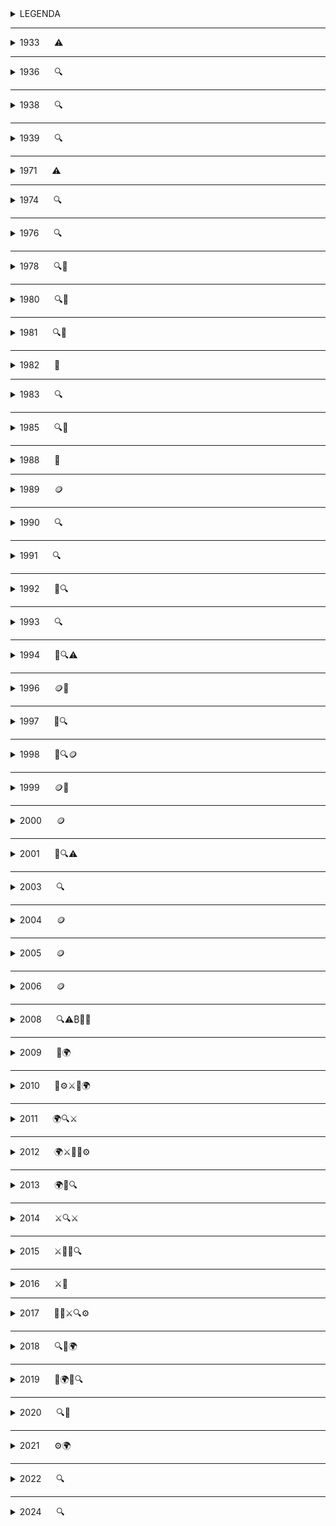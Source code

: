 
<details>
<summary>LEGENDA</summary>

- ⚠️ Problema del monopolio monetario  
- 🔍 Evoluzione tecnologica che ha portato a Bitcoin e alle sue tecnologie correlate  
- 🌱 Ideologia fondante di Bitcoin  
- 🪙 Tentativo di creare moneta prima di Bitcoin  
- 🎊 Evento che ha dato origine a festività bitcoiner  
- 🌍 Momento significativo per l'adozione di Bitcoin  
- 🚧 Bug/problemi sul protocollo  
- ⚙️ Aggiornamento al protocollo  
- ⚔️ Evento rilevante nella "guerra dei blocchi"  
- 🟢 Big Blocker  
- 🟠 Small Blocker  
- 🚨 Tentativi di centralizzare/governare nuovamente la moneta  


</details>

---

<details>
<summary>1933&nbsp;&nbsp;&nbsp;&nbsp;&nbsp;&nbsp;⚠️</summary>
  


<details>
<summary>Ordine esecutivo 6102 ⚠️</summary>

Il 5 aprile 1933, il presidente Franklin D. Roosevelt firma l'ordine esecutivo 6102 che proibisce il possesso di oro in tutte le 
sue forme, comprese monete, lingotti e certificati aurei, da parte di individui, associazioni o società residenti negli Stati
Uniti d'America. Tutti i cittadini statuinitensi sono costretti a consegnare l'oro in cambio di $ 20.67 per oncia (28,35 grammi 
circa). La maggior parte dell'oro dei cittadini era al "sicuro" nelle banche. Quest'ultime consegnarono immediatamente l'oro dei 
cittadini al governo.

⚠️ Questa data è significativa perché sottolinea l'importanza di avere  denaro non confiscabile. Essa rappresenta la necessità di
possedere denaro senza dover riporre fiducia su terze parti per la sua custodia. Satoshi Nakamoto con Bitcoin rimuove totalmente
il concetto di fiducia dalla moneta.

In questo contesto, sembra che Satoshi Nakamoto possa aver scelto il 5 aprile come data di nascita fittizia ispirandosi a tale 
evento. Inoltre, è probabile che abbia preso in considerazione il numero esecutivo 6102, invertendo i numeri per arrivare a 2016,
che rappresenta il numero di blocchi dopo il quale si verifica l'aggiustamento della difficoltà.

**ENG** - [Wikipedia](https://en.wikipedia.org/wiki/Executive_Order_6102)  
**ITA** - [Wikipedia](https://it.wikipedia.org/wiki/Ordine_esecutivo_6102)

</details>

</details>

---

<details>
<summary>1936&nbsp;&nbsp;&nbsp;&nbsp;&nbsp;&nbsp;🔍</summary>


<details>
<summary>Alan Mathison Turing - "ON COMPUTABLE NUMBERS, WITH AN APPLICATION TO THE ENTSCHEIDUNGSPROBLEM" 🔍</summary>

Getta le basi per l'informatica moderna. Le sue intuizioni sulla natura della computazione continuano a risuonare nella teoria dell'informatica oggi.  
**ENG** - [Turing Paper](https://www.cs.virginia.edu/~robins/Turing_Paper_1936.pdf)
</details>

</details>

---

<details>
<summary>1938&nbsp;&nbsp;&nbsp;&nbsp;&nbsp;&nbsp;🔍</summary>

<details>
<summary>Torpedo Data Computer (TDC) 🔍</summary>

Dentro un sottomarino americano venne costruito il Torpedo Data Computer (TDC), il primo computer a funzionare con impulsi elettromagnetici anziché in
modo meccanico. Il Torpedo Data Computer era un computer analogico elettromeccanico utilizzato per il controllo di tiro dei siluri sui sottomarini 
americani durante la Seconda Guerra Mondiale.

**ENG** - [wikipedia](https://en.wikipedia.org/wiki/Torpedo_Data_Computer)
</details>

</details>

---

<details>
<summary>1939&nbsp;&nbsp;&nbsp;&nbsp;&nbsp;&nbsp;🔍</summary>

<details>
<summary>Computer Z2 Digital 🔍</summary>

Il Computer Z2, sviluppato dall'ingegnere tedesco Konrad Zuse, è considerato il primo computer digitale.

**ENG** - [wikipedia](https://en.wikipedia.org/wiki/Z2_(computer))
</details>

</details>

---

<details>
<summary>1971&nbsp;&nbsp;&nbsp;&nbsp;&nbsp;&nbsp;⚠️</summary>

<details>
<summary>Nixon Shock -e l'inizio della moneta FIAT⚠️</summary>

Il Nixon Shock, avvenuto il 15 agosto 1971, è stato un insieme di decisioni economiche del presidente Richard Nixon, tra cui la sospensione della 
convertibilità del dollaro in oro. Questo ha segnato la fine agli accordi di Bretton Woods e l'inizio di un sistema monetario basato su valute FIAT.

⚠️ Questa data rappresenta un punto di partenza per la ricerca di alternative al sistema monetario tradizionale.

**ITA** - [InsideOver](https://it.insideover.com/storia/il-15-agosto-1971-un-discorso-di-nixon-cambio-leconomia-mondiale.html)  
**ENG** - [Wikipedia](https://en.wikipedia.org/wiki/Nixon_shock)

| Caratteristica                | Stato  |
|-------------------------------|--------|
| Privacy                       |   ❌   |
| Decentralizzazione            |   ❌   |
| Incensurabilità               |   ❌   |
| Problema della doppia spesa   |   🟡   |
| Scarsità                      |   ❌   |

</details>

</details>

---

<details>
<summary>1974&nbsp;&nbsp;&nbsp;&nbsp;&nbsp;&nbsp;🔍</summary>

<details>
<summary>TCP Protocol "A Protocol for Packet Network Intercommunication" 🔍</summary>

Questo studio segna la nascita di Internet e getta le basi per il protocollo che regola la comunicazione tra reti di pacchetti. Gli autori di questo 
protocollo sono considerati pionieri di Internet, un'infrastruttura fondamentale su cui si basa anche il protocollo Bitcoin.


**ITA**  https://it.wikipedia.org/wiki/Transmission_Control_Protocol
**ENG**  https://bitcoinstan.io/prehistory/doc/1974.pdf

</details>

</details>


---

<details>
<summary>1976&nbsp;&nbsp;&nbsp;&nbsp;&nbsp;&nbsp;🔍</summary>

<details>
<summary>Viene pubblicato il paper "New Directions in Cryptography" 🔍</summary>

Viene introdotta la crittografia Diffie-Hellman. Fino a quel momento, la crittografia si basava esclusivamente su sistemi simmetrici che non garantivano la sicurezza nelle reti di comunicazione, poiché la chiave crittografica non poteva essere condivisa in spazi non sicuri.

Whitfield Diffie e Martin E. Hellman scoprono un nuovo metodo per crittografare i messaggi basato sull'uso di chiavi pubbliche e private. Questa innovazione rappresenta una svolta fondamentale nella crittografia. 

**ENG** - [Paper](https://www.cs.jhu.edu/~rubin/courses/sp03/papers/diffie.hellman.pdf)
</details>

</details>

---
<details>
  
<summary>1978&nbsp;&nbsp;&nbsp;&nbsp;&nbsp;&nbsp;🔍🌱</summary>

<details>
<summary>R. Rivest, A. Shamir and L. Adleman RSA Public-key Cryptosystems 🔍</summary>
  
Il documento RSA Public-key Cryptosystems introduce il sistema di crittografia RSA  che utilizza la fattorizzazione di numeri 
interi grandi come base per la sicurezza.

[Paper](https://bitcoinstan.io/prehistory/doc/1978.pdf)
</details>

<details>
<summary>"The Denationalization of Money" di Friedrich August von Hayek 🌱</summary>

Libro molto influente scritto da Friedrich August von Hayek intitolato "The Denationalization of Money". L'autore, Friedrich 
Hayek, è premio nobel ed esponente della scuola austriaca di economia. In questo libro Hayek discute vari aspetti dell'economia,
ma uno dei temi principali è la critica al monopolio statale sul denaro. Egli sostiene che questo monopolio è una pratica recente 
e disfunzionale, mai vista nella storia in forma totale. Sebbene ci siano stati casi di monopolio limitato, come quello sul 
conio, il monopolio attuale è senza precedenti ed ha avuto effetti distruttivi. Hayek argomenta che il denaro dovrebbe essere 
emesso e scelto liberamente dagli attori del mercato, senza alcun monopolio coercitivo o centralizzazione che porta a corruzione 
e crisi.

In un'intervista, Hayek ribadisce che il controllo statale sul denaro ha sempre avuto conseguenze negative. Sostiene che l'unico 
modo per tornare a un sistema monetario sano sarà creare qualcosa che lo Stato non possa fermare.

[Video](https://www.youtube.com/watch?v=BZ3JWGibgtw)
</details>

</details>

---

<details>
<summary>1980&nbsp;&nbsp;&nbsp;&nbsp;&nbsp;&nbsp;🔍🌱</summary>

<details>
<summary>Ralph Merkle "Protocols for public key cryptosystems" 🔍</summary>

Ralph Merkle è un noto scienziato informatico e pioniere nel campo della crittografia. Nel 1980, Merkle pubblicò un paper 
intitolato "Protocols for public key cryptosystems", in cui introdusse il concetto di Merkle Tree. I Merkle Tree garantiscono che 
anche una piccola modifica ai dati originali comporti un cambiamento significativo nell'hash, rendendo semplice rilevare 
eventuali alterazioni. Questo schema crittografico è utilizzato ampiamente nelle reti p2p e su Bitcoin.

**ITA** - [Wikipedia](https://it.wikipedia.org/wiki/Albero_di_Merkle)  
**ENG** - [Paper](https://www.ralphmerkle.com/papers/Protocols.pdf)
</details>

<details>
<summary>New Libertarian Manifesto - Samuel Edward Konkin III 🌱</summary>

Konkin ha introdotto l'agorismo come una forma di anarchismo che enfatizza l'importanza del mercato libero e delle interazioni 
volontarie tra individui. L'agorismo si distingue per la sua critica all'interventismo statale e promuove l'idea di creare una 
Società libertaria attraverso l'azione diretta e l'uso di mercati neri e alternativi. L'agorismo rappresenta una base 
fondamentale per ciò che si svilupperà in seguito, in particolare nel contesto del pensiero cypherpunk.

**ENG** - [Manifesto](https://praxeology.net/NewLibertarianManifesto.pdf)
</details>

</details>

---

<details>
<summary>1981&nbsp;&nbsp;&nbsp;&nbsp;&nbsp;&nbsp;🔍🌱</summary>

<details>
<summary>IPv4 (Internet Protocol versione 4)🔍🌱</summary>

Nel 1981 viene rilasciata la versione 4 del protocollo IP. Tutt'oggi, nella maggior parte dei casi, quando accediamo ad internet, 
utilizziamo questa versione del protocollo che non viene aggiornata dal 1981. Si pensa che un giorno possa accadere lo stesso per 
il protocollo Bitcoin e che non ci sia la necessità di doverlo aggiornare continuamente.

**ITA** - [Wikipedia](https://it.wikipedia.org/wiki/IPv4)  
**ENG** - [Wikipedia](https://en.wikipedia.org/wiki/IPv4)
</details>



<details>
<summary>David Chaum Untraceable Electronic Mail, Return Address and Digital Pseudonyms🔍🌱</summary>

David Chaum introduce una tecnica innovativa basata sulla crittografia a chiave pubblica che permette a un sistema di posta 
elettronica di nascondere sia l'identità dei partecipanti alla comunicazione sia il contenuto dei messaggi, anche in presenza di
un sistema di telecomunicazione non sicuro. 
Questa è la prima volta che la crittografia a chiave pubblica viene impiegata per generare firme digitali, utilizzando la 
crittografia per certificare le informazioni.

**ENG** - [Paper](https://chaum.com/wp-content/uploads/2022/09/UNTRACEABLE-ELECTRONIC-MAIL-RETURN-ADDRESSES-AND-DIGITAL-
PSEUDONYMS-tech-report.pdf)
</details>

</details>

---

<details>
<summary>1982&nbsp;&nbsp;&nbsp;&nbsp;&nbsp;&nbsp;🌱</summary>

<details>
<summary>Murray Rothbard - The Ethics of Liberty🌱</summary>

L'etica della libertà" di Murray Rothbard, pubblicato nel 1982, è un libro importante che critica l'interferenza dello stato 
nella proprietà privata. Rothbard sostiene che ogni volta che lo stato interviene, viola la libertà delle persone e che una 
società senza stato è non solo possibile, ma è anche l'unica che rispetta i diritti naturali.
</details>

</details>

---

<details>
<summary>1983&nbsp;&nbsp;&nbsp;&nbsp;&nbsp;&nbsp;🔍</summary>

<details>
<summary>David Chaum - Blind Signatures for Untraceable Payments🔍</summary>

David Chaum introduce un sistema di firme cieche che permettono di oscurare un messaggio prima di esser firmato. Questo sistema
crittografico trova applicazione applicazione su vari strumenti di Bitcoin come Whirlpool.

**ENG** - [Paper](https://github.com/pburkart/Blind-Signatures-for-Untraceable-Payments/blob/main/Paper.md)
</details>


<details>
<summary>Richard Stallman - GNU</summary>

GNU è l'acronimo di "GNU's Not Unix". È un progetto avviato da Richard Stallman nel 1983 con l'obiettivo di sviluppare un sistema 
operativo completamente libero. Il progetto GNU è stato fondamentale per la diffusione del concetto di software libero.

**ITA** - [Youtube](https://www.youtube.com/watch?v=y4ko7LnLs4c)
**ENG** - [GNU Manifesto](https://www.gnu.org/gnu/manifesto.en.html)
</details>

</details>

---

<details>
<summary>1985&nbsp;&nbsp;&nbsp;&nbsp;&nbsp;&nbsp;🔍🌱</summary>

<details>
<summary>Elliptic Curve Cryptography - Neal Koblitz 🔍</summary>

Il testo "Elliptic Curve Cryptography" tratta della crittografia a chiave pubblica basata sulle curve ellittiche su campi finiti, 
una forma avanzata e più efficiente di crittografia a chiave pubblica. La crittografia a curve ellittiche oggi è uno standard 
utilizzato per garantire la sicurezza delle 
chiavi private.

**ENG** - [Paper](https://web.archive.org/web/20180726024835/https://www.ams.org/journals/mcom/1987-48-177/S0025-5718-1987-0866109-5/S0025-5718-1987-0866109-5.pdf)
</details>

<details>
<summary>Transaction system to make big brother obsolete - David Chaum 🌱</summary>

Il testo di David Chaum affronta temi come la moneta digitale, l'anonimato e lo pseudoanonimato. Ha ispirato l'uso della 
crittografia per proteggere la privacy degli individui nei confronti dei governi, introducendo concetti fondamentali che hanno 
influenzato il movimento Cypherpunk emerso pochi anni dopo.

**ENG** - [Paper](https://chaum.com/security-without-identification/)
</details>

</details>

---

<details>
<summary>1988&nbsp;&nbsp;&nbsp;&nbsp;&nbsp;&nbsp;🌱</summary>

<details>
<summary>Timothy C. May The Crypto-Anarchist's Manifesto 🌱</summary>

Timothy C. May nel 1988 scrive che ci sarà larga diffusione dell'uso della crittografia per difendere la privacy delle 
comunicazioni e delle interazioni su internet tra le persone. Nel testo è scritto che la diffusione dell'utilizzo della 
crittografia sarà contrastata da parte di governi ma che non potrà essere impedita.

**ITA** - [Biblioteca Bitcoin](https://bibliotecabitcoin.org/cypherpunk/timothy-may/the-crypto-anarchist-manifesto/)  
**ENG** - [Nakamoto Institute](https://nakamotoinstitute.org/library/crypto-anarchist-manifesto/)
</details>

</details>

---

<details>
<summary>1989&nbsp;&nbsp;&nbsp;&nbsp;&nbsp;&nbsp;🪙</summary>

<details>
<summary>David Chaum founded Digicash 🪙</summary>

David Chaum crea una società che si chiama Digicash. Digicash propone un servizio di pagamento di nome ecash che dà la 
possibilità di prelevare dollari dal conto in banca e detenerli sotto forma di token digitale sul proprio dispositivo elettronico
in locale. La sua particolarità è nell'utilizzo di crittografia a chiave pubblica e crittografia cieca (blind signatures) per 
garantire privacy nei pagamenti. Digicash per registrare e coordinare le transazioni utilizza un server centrale, similmente a 
come fa una banca.

| Caratteristica                | Stato  |
|-------------------------------|--------|
| Privacy                       |   ✅   |
| Decentralizzazione            |   ❌   |
| Incensurabilità               |   ❌   |
| Problema della doppia spesa   |   🟡   |
| Scarsità                      |   ❌   |

**ITA** [Digicash](https://it.wikipedia.org/wiki/DigiCash)

**ENG** - [Digicash](https://web.archive.org/web/19970610020649/http://www.digicash.com/ecash/about.html)
</details>

<details>
<summary>Tim Berners-Lee inventore del World Wide Web🔍</summary>

Tim Berners è un informatico britannico che nel 1989 presentò una proposta al CERN per un sistema che divenne poi il World Wide 
Web, implementando un browser e un server HTTP. Nel 1993, il CERN rese disponibile il protocollo e il codice del Web senza 
diritti d'autore, consentendone un uso diffuso.

**ITA** - [World Wide Web](https://it.wikipedia.org/wiki/World_Wide_Web)  
**ENG** - [World Wide Web](https://en.wikipedia.org/wiki/World_Wide_Web)
</details>

</details>

---

<details>
<summary>1990&nbsp;&nbsp;&nbsp;&nbsp;&nbsp;&nbsp;🔍</summary>

<details>
<summary>Claus Peter Schnorr brevetta la firma di Schnorr🔍</summary>

Il matematico Peter Schnorr fa un brevetto su una firma digitale che utilizza la crittografia a curva ellittica. Il brevetto di 
questa firma scade nel 2008 ma la firma schnorr sarà implementata solo nel 2021 con l'aggiornamento taproot.

**ITA** - [Schnorr](https://it.wikipedia.org/wiki/Firma_di_Schnorr)  
**ENG** - [Schnorr](https://www.geeksforgeeks.org/computer-networks/schnorr-digital-signature/)
</details>

</details>

---

<details>
<summary>1991&nbsp;&nbsp;&nbsp;&nbsp;&nbsp;&nbsp;🔍</summary>

<details>
<summary>Philip Zimmermann Pretty Good Privacy - PGP 🔍</summary>

Un sistema che utilizza crittografia forte per scambiare messaggi con massimo livello di privacy.

**ITA** - [Wikipedia](https://it.wikipedia.org/wiki/Pretty_Good_Privacy)  
**ENG** - [OpenPGP](https://www.openpgp.org/about/)
</details>

<details>
<summary>S. Haber and W.S. Stornetta How to time-stamp a digital document 🔍</summary>

Stuart Haber e Scott Stornetta sono due studiosi che nel 1991 pubblicano il documento 'How to time-stamp a digital
document'. Questo documento verrà citato nel famoso whitepaper di Satoshi Nakamoto nel 2008. I due studiosi elaborano un sistema
per certificare l'esistenza di un documento in un certo tempo.

**ENG** - [Springer](https://link.springer.com/article/10.1007/BF00196791)
</details>

</details>

---

<details>
<summary>1992&nbsp;&nbsp;&nbsp;&nbsp;&nbsp;&nbsp;🌱🔍</summary>

<details>
<summary>Eric Hughes, Timothy C. May e John Gilmore fondano il collettivo Cypherpunks 🌱</summary>

Nel 1992 nasce ufficialmente il movimento cypherpunk.

Il nome "Cypherpunk", coniato da Jude Milhon, trae ispirazione dal genere narrativo Cyberpunk e deriva dalla fusione di cypher 
(codice) e di punk (ribellione). Il movimento Cypherpunk è l'antagonista del mondo distopico descritto dalla letteratura
cyberpunk.

È il movimento che porterà alla creazione di Bitcoin.

Tra le persone più note presenti nella mailing list ci sono:

- Adam Back: Creatore di hashcash, un sistema "proof of work" per limitare lo spam nelle mail.
- Jacob Appelbaum: Ha contribuito attivamente allo sviluppo di Tor project.
- Julian Assange: Giornalista, attivista e fonda Wikileaks.
- Bram Cohen: Ha creato BitTorrent.
- Philip Zimmerman: Ha creato PGP.
- Hal Finney: È l'inventore di "reusable proofs of work", un prototipo di cash digitale.
- Nick Szabo: Ha creato Bit Gold.
- Satoshi Nakamoto: Crea/creano di Bitcoin.

La lista: [Mailing List Archive](https://mailing-list-archive.cryptoanarchy.wiki/authors/by-posts/)
</details>

<details>
<summary>"Pricing via Processing or Combatting Junk Mail" di Cynthia Dwork e Moni Naor 🌱🔍</summary>

Con questo documento nasce l'idea di proof of work per evitare lo spam nelle mail. Adam Back prenderà ispirazione da questo 
documento per l'implementazione di Hashcash.

**ENG** - [PDF](https://web.cs.dal.ca/~abrodsky/7301/readings/DwNa93.pdf)
</details>

</details>

---

<details>
<summary>1993&nbsp;&nbsp;&nbsp;&nbsp;&nbsp;&nbsp;🔍</summary>

<details>
<summary>Eric Hughes, A Cypherpunk's Manifesto 🔍</summary>

In questo manifesto viene chiarito benissimo il concetto di privacy ed il ruolo che deve avere la crittografia per garantirla in 
una società aperta e digitale.

**ITA** - [Biblioteca Bitcoin](https://bibliotecabitcoin.org/cypherpunk/eric-hughes/a-cypherpunks-manifesto/)  
**ENG** - [Activism.net](https://www.activism.net/cypherpunk/manifesto.html)
</details>

</details>

---

<details>
<summary>1994&nbsp;&nbsp;&nbsp;&nbsp;&nbsp;&nbsp;🌱🔍⚠️</summary>

<details>
<summary>Timothy C. May The Cyphernomicon 🌱</summary>

FAQ del Movimento Cypherpunk di Timothy C. May.

**ENG** - [Cyphernomicon]
(https://web.archive.org/web/20111115030917if_/http://www.cypherpunks.to/faq/cyphernomicron/cyphernomicon.txt)
</details>

<details>
<summary>Cypher wars⚠️</summary>

Diversi Cypherpunk partecipano alla lotta contro il governo degli Stati Uniti che voleva mettere restrizioni sull'uso della 
crittografia.

Documentario con sottotitoli in inglese: [YouTube](https://www.youtube.com/watch?v=EcC0RNsallc)
</details>

<details>
<summary>Daniel C. Lynch CyberCash 🔍</summary>

Daniel C. implementa Cybercash, uno strumento per pagamenti digitali basato sul dollaro. In questo strumento di pagamenti 
digitali c'era un sistema di test con un numero finito di monete. Le monete di test, essendo scarse, avevano acquisito più valore 
del dollaro.

**ENG** - [Wikipedia](https://en.wikipedia.org/wiki/CyberCash)
</details>

</details>

---

<details>
<summary>1996&nbsp;&nbsp;&nbsp;&nbsp;&nbsp;&nbsp;🪙🌱</summary>

<details>
<summary>Nasce E-gold fondato da Douglas Jackson e Barry K. Downey 🪙</summary>

Douglas Jackson e Barry K. Downey fondano E-gold per permettere alle persone di comprare oro con valuta Fiat e ricevere token 
rappresentativi della quantità d'oro acquistata. Il token permetteva di essere scambiato online in modo istantaneo. I due 
fondatori di E-gold furono chiamati a processo e 
subirono conseguenze legali.

| Caratteristica                | Stato  |
|-------------------------------|--------|
| Privacy                       |   ❌   |
| Decentralizzazione            |   ❌   |
| Incensurabilità               |   ❌   |
| Problema della doppia spesa   |   🟡   |
| Scarsità                      |   ✅   |

**ITA** - [Atlas21](https://atlas21.com/it/e-gold-la-storia-della-prima-moneta-digitale-ancorata-alloro/)  
**ENG** - [Wikipedia](https://en.wikipedia.org/wiki/E-gold)
</details>

<details>
<summary>NSA How To Make A Mint di Laurie Law, Susan Sabett e Jerry Solinas 🌱</summary>

In questo documento di Laurie Law, Susan Sabett e Jerry Solinas viene discussa l'importanza crescente delle comunicazioni in rete
nell'era dell'informazione, con particolare attenzione al commercio elettronico e alla necessità di sistemi di pagamento 
elettronico sicuri ed efficienti.


**ENG** - [MIT](https://groups.csail.mit.edu/mac/classes/6.805/articles/money/nsamint/nsamint.htm)
</details>

</details>

---

<details>
<summary>1997&nbsp;&nbsp;&nbsp;&nbsp;&nbsp;&nbsp;🌱🔍</summary>

<details>
<summary>Adam Back HashCash, DOS counter-measure w/ proof-of-work 🌱🔍</summary>
Nel maggio 1997 Hashcash è stato originariamente proposto come meccanismo per limitare l'abuso sistematico delle risorse internet
senza costo ed illimitate, come l'email e i remailer anonimi. Il documento di hashcash sarà citato nel whitepaper di Satoshi 
Nakamoto. 

**ENG** - https://bitcoinstan.io/prehistory/doc/1997_1.pdf
</details>

<details>
<summary>Nick Szabo Formalizing and Securing Relationships on Public Networks - Smart contracts, Third part vulnerabilities 🌱🔍
</summary>
Nick Szabo, nel suo paper "Formalizing and Securing Relationships on Public Networks", propone di ampliare il concetto di 
trasferimento di denaro elettronico, andando oltre l' invio di cash da una chiave pubblica all'altra, come descritto da David 
Chaum con e-Cash. Propone l'utilizzo di smart contracts per facilitare tutti i passaggi del processo contrattuale. Attualmente 
vengono usati per conti multifirma, canali lightining network ed altro.
</details>

<details>
<summary>L'individuo Sovrano - William Rees-Mogg e James Dale Davidson 🌱</summary>
In questo libro emerge l'importanza di internet per la libertà dell'individuo e la necessità di libero mercato tra monete
digitali private.

**ENG** - https://www.lopp.net/pdf/The%20Sovereign%20Individual.pdf

**ITA** - Sul profilo github di Ventunobtc si trova il libro in italiano. Link al loro profilo github di Ventunobtc: 
https://github.com/ventunobtc
</details>

</details>

---

<details>
<summary>1998&nbsp;&nbsp;&nbsp;&nbsp;&nbsp;&nbsp;🌱🔍🪙</summary>

<details>
<summary>Nick Szabo - BitGold 🌱🔍</summary>
Nick Szabo nel 1998 comincia a riflettere sull'implementazione di un protocollo tramite il quale bit costosi e inimitabili 
possano essere creati online con una dipendenza minima da terze parti fidate e poi archiviati, trasferiti e analizzati in modo
sicuro. Con Bit Gold stava cercando di imitare il più possibile nello spazio cibernetico le caratteristiche di sicurezza e 
fiducia dell'oro.

**ENG** - https://bitcoinstan.io/prehistory/doc/1998_2.pdf
</details>

<details>
<summary>Wei Dai B-money 🌱🔍</summary>
Il cypherpunk Wei Dai nel 1998 propone, nella mailing list dei cypherpunk, due probabili soluzioni per ottenere un "sistema di 
denaro elettronico anonimo e distribuito".

1- Propone l'uso di una funzione di prova di lavoro per creare denaro che si basa su Hashcash. Questa soluzione è 
impraticabile poiché richiede un canale di trasmissione che sia non disturbabile e anche sincrono.

2- Il secondo protocollo prevede solo alcuni partecipanti (i server) che tengono conti pubblici, mentre gli altri 
verificano i loro saldi. È richiesta una cauzione per diventare server che viene persa in caso di disonestà. Questo sistema 
tende alla centralizzazione su pochi server. Questa soluzione verrà ripresa successivamente da altre crittovalute basate su 
meccanismo di consenso proof of stake.


| Caratteristica                | Stato  |
|-------------------------------|--------|
| Privacy                       |   ✅   |
| Decentralizzazione            |   🟡   |
| Incensurabilità               |   ❌   |
| Problema della doppia spesa   |   🟡   |
| Scarsità                      |   ❌   |

http://www.weidai.com/bmoney.txt

</details>

<details>
<summary>Liberty dollar - Bernard von NotHaus 🪙</summary>
Bernard von NotHaus cercava una soluzione al denaro Fiat inflazionato.
Il Liberty Dollar era strutturato attorno ad un sistema di riserva di metalli preziosi che, in origine, comprendeva solo oro e 
argento. Ogni emissione di Liberty Dollar era direttamente correlata alla quantità di oro o argento custodita presso la società 
di von NotHaus. Nel 2007 oltre 250 mila persone detenevano certificati di liberty dollar. Nel 2009 fù costretto a chiudere 
l'attività perchè accusato di vari crimini. 


| Caratteristica                | Stato  |
|-------------------------------|--------|
| Privacy                       |   ❌   |
| Decentralizzazione            |   ❌   |
| Incensurabilità               |   ❌   |
| Problema della doppia spesa   |   🟡   |
| Scarsità                      |   ✅   |

**ITA** - https://atlas21.com/it/tredici-anni-fa-la-condanna-al-fondatore-dellamerican-liberty-dollar/

**ENG** - https://ldfa.nl/page/3

</details>

<details>
<summary>Peter Tiel - coinfinity 🪙</summary>
Peter Tiel nel 1998 vuole creare una moneta per internet, indipendete dalle valute FIAT.
</details>

</details>

---

<details>
<summary>1999&nbsp;&nbsp;&nbsp;&nbsp;&nbsp;&nbsp;🪙🌱</summary>

<details>
<summary>Elon Musk - x.com 🪙</summary>
Elon Musk come Peter Tiel vuole creare una moneta per internet, indipendente dalle valute Fiat.
</details>

<details>
<summary>Milton Friedman prevede Bitcoin 🌱</summary>
L'economista Milton Friedman rilascia un'intervista e prevede l'arrivo di una moneta su internet.

**ENG** - [youtube](https://www.youtube.com/watch?v=C_Ny-UPve-8)

</details>

</details>


 ---
 
<details>
<summary>2000&nbsp;&nbsp;&nbsp;&nbsp;&nbsp;&nbsp;🪙</summary>

<details>
<summary>Elon Musk e Peter Tiel creano Paypal 🪙</summary>
Elon Musk e Peter Tiel, che avevano la medesima idea di "moneta per internet", si uniscono e creano Paypal. Non porteranno avanti 
la loro idea iniziale, ma creeranno il sistema di pagamento famoso per le valute tradizionali.

**ENG** - https://en.wikipedia.org/wiki/The_PayPal_Wars

| Caratteristica                | Stato  |
|-------------------------------|--------|
| Privacy                       |   ❌   |
| Decentralizzazione            |   ❌   |
| Incensurabilità               |   ❌   |
| Problema della doppia spesa   |   🟡   |
| Scarsità                      |   ❌   |
</details>

</details>

---

<details>
<summary>2001&nbsp;&nbsp;&nbsp;&nbsp;&nbsp;&nbsp;🌱🔍⚠️</summary>

<details>
<summary>Bram Cohen crea BitTorrent 🌱🔍</summary>
Dopo svariati tentativi di condivisione libera di file digitali, Bram Cohen trova la soluzione creando una rete peer to peer. 
BitTorrent è la dimostrazione che le reti p2p sono resilienti ad attacchi di censura da parte di governi.

**ITA** - https://it.wikipedia.org/wiki/BitTorrent_(software)

**ENG** - https://en.wikipedia.org/wiki/BitTorrent

</details>

<details>
<summary>Patriot Act ⚠️</summary>
Dopo l'attacco delle torri gemelle viene rilasciata una legge federale che incrementa la sorveglianza ed i controlli sulla 
finanza personale dei cittadini.
**ITA** - https://it.wikipedia.org/wiki/USA_PATRIOT_Act

**ENG** - https://en.wikipedia.org/wiki/Patriot_Act

</details>

</details>

---

<details>
<summary>2003&nbsp;&nbsp;&nbsp;&nbsp;&nbsp;&nbsp;🔍</summary>

<details>
<summary>Second Life, Linden Lab 🔍</summary>
La società Linden Lab sviluppa un gioco di nome Second Life. All'interno del gioco, era presente una moneta scambiabile anche al
di fuori dal gioco. Le politiche monetarie differenti di questo token, hanno portato ad un apprezzamento di valore rispetto al 
dollaro. Più avanti interverranno le autorità per non permettere al linden dollar di circolare al di fuori del videogioco.



| Caratteristica                | Stato  |
|-------------------------------|--------|
| Privacy                       |   ❌   |
| Decentralizzazione            |   ❌   |
| Incensurabilità               |   ❌   |
| Problema della doppia spesa   |   🟡   |
| Scarsità                      |   ❌   |

**ENG** - https://philiprosedale.substack.com/p/adventures-of-the-linden-dollar

</details>

</details>

---

<details>
<summary>2004&nbsp;&nbsp;&nbsp;&nbsp;&nbsp;&nbsp;🪙</summary>

<details>
<summary>Hal Finney RPOW - Reusable Proofs of Work 🪙</summary>
Il cypherpunk Hal Finney rilascia il programma RPOW, un sistema di moneta digitale che risolve la doppia spesa mantenendo la 
proprietà dei token, registrata su un server fidato. I server sono progettati per funzionare sul coprocessore crittografico sicuro
IBM 4758 che è in grado di verificare in modo sicuro l'hash del software che sta eseguendo. Il sistema RPOW sposta la fiducia da
una persona fisica all'hardware.


| Caratteristica                | Stato  |
|-------------------------------|--------|
| Privacy                       |   ✅   |
| Decentralizzazione            |   ❌   |
| Incensurabilità               |   ❌   |
| Problema della doppia spesa   |   🟡   |
| Scarsità                      |   ❌   |


**ENG** - [Nakamoto Institute](https://nakamotoinstitute.org/finney/rpow/)

</details>

</details>

---

<details>
<summary>2005&nbsp;&nbsp;&nbsp;&nbsp;&nbsp;&nbsp;🪙</summary>

<details>
<summary>Nick Szabo rilancia Bitgold 🪙</summary>
Nel 2005 Nick Szabo cerca sviluppatori per creare un sistema monetario che riduca la dipendenza della fiducia in terze parti. 
Utilizzando funzioni di prova di lavoro, Bit Gold permette di generare e verificare stringhe di bit in modo sicuro e distribuito.

  


| Caratteristica                | Stato  |
|-------------------------------|--------|
| Privacy                       |   ✅   |
| Decentralizzazione            |   ✅   |
| Incensurabilità               |   ❌   |
| Problema della doppia spesa   |   🟡   |
| Scarsità                      |   ❌   |

**ENG** - [Nakamoto Institute](https://nakamotoinstitute.org/library/bit-gold/)

</details>

</details>

---

<details>
<summary>2006&nbsp;&nbsp;&nbsp;&nbsp;&nbsp;&nbsp;🪙</summary>

<details>
<summary>Arthur Budovsky and Vladimir Kats creano Liberty Reserve 🪙</summary>
Arthur Budovsky and Vladimir implementano un sistema come E-gold, ma in Costa Rica, un paese strategico per ricevere meno 
pressioni da parte dello stato. Tuttavia, nel 2013, Arthur Budovsky verrà arrestato in Spagna ed estradato negli Stati Uniti nel 
2014.

**ENG** - https://ia800303.us.archive.org/28/items/704540-liberty-reserve-indictment/704540-liberty-reserve-indictment_text.pdf
</details>

</details>

---

<details>
<summary>2008&nbsp;&nbsp;&nbsp;&nbsp;&nbsp;&nbsp;🔍⚠️₿🎊🌱</summary>


<details>
<summary>Scade il brevetto di firme Schnorr 🔍</summary>
Nel 2008 scade il brevetto di firme Schnorr. Vedranno utilizzo su Bitcoin dal 2021 con l'aggiornamento Taproot.
</details>

<details>
<summary>Crisi economica mondiale ⚠️</summary>
La bancarotta di Lehman Brothers è stata il culmine della crisi dei mutui subprime. La fiducia nella gestione dell'economia da 
parte del governo è in forte crisi.
</details>

<details>
<summary>Registrazione sito bitcoin.org</summary>
Il 18 Agosto 2008 viene registrato il sito bitcoin.org. Viene registrato anonimamente attraverso il servizio di anonymous speech 
che accettava pagamenti cash o e-gold. Satoshi registrerà anche il dominio netcoin.com.

https://web.archive.org/web/20090313031316/https://www.anonymousspeech.com/default.aspx
</details>

<details>
<summary>Satoshi Nakamoto pubblica il whitepaper di Bitcoin ₿🔍🌱🎊</summary>
Il 31 Ottobre Satoshi Nakamoto pubblica il whitepaper di Bitcoin. Crea un denaro digitale senza controparte fidata, utilizzando
la PROOF OF WORK per risolvere il problema della doppia spesa.



| Caratteristica                | Stato  |
|-------------------------------|--------|
| Privacy                       |   ✅   |
| Decentralizzazione            |   ✅   |
| Incensurabilità               |   ✅   |
| Problema della doppia spesa   |   ✅   |
| Scarsità                      |   ✅   |

https://bitcoin.org/en/bitcoin-paper

</details>

<details>
<summary>James A. Donald risponde al whitepaper di Satoshi Nakamoto</summary>
Il 2 Novembre James A. Donald risponde alla pubblicazione di Satoshi Nakamoto portando scetticismo sulla possibilità di scalare 
il protocollo.

**ENG** - https://www.metzdowd.com/pipermail/cryptography/2008-November/014815.html
</details>

<details>
<summary>Pre-release del software di Bitcoin</summary>
Nel Novembre del 2008, Satoshi Nakamoto invia privatamente la versione alpha di bitcoin per poterla revisionare prima del
rilascio ufficiale.

**ENG**  [Nakamoto Institute](https://satoshi.nakamotoinstitute.org/code/)
</details>

</details>

---


<details>
<summary>2009&nbsp;&nbsp;&nbsp;&nbsp;&nbsp;&nbsp;🎊🌍</summary>

<details>
<summary>Blocco Genesi 🎊</summary>
Il 3 gennaio 2009 Satoshi Nakamoto esegue la versione 0.1 di Bitcoin e mina il primo blocco della timechain, conosciuto con il 
nome "genesis block". All'interno del blocco Satoshi scrive il titolo in prima pagina del giornale "The Times" di Londra 
"Chancellor on brink of second bailout for banks".

https://mempool.space/it/tx/4a5e1e4baab89f3a32518a88c31bc87f618f76673e2cc77ab2127b7afdeda33b

</details>

<details>
<summary>Satoshi Nakamoto rilascia il Codice di Bitcoin </summary>
Il 9 Gennaio 2009 Satoshi Nakamoto annuncia la versione 0.1 di Bitcoin sul sito https://sourceforge.net/p/bitcoin/news/ con il 
link per poter scaricare il software.
</details>

<details>
<summary>Hal Finney pubblica su Twitter "Running Bitcoin" 🎊🌍</summary>
Il giorno 11 Gennaio 2009, Hal Finney installa il software di Satoshi Nakamoto e condivide su Twitter la celebre frase "Running 
Bitcoin". Questo giorno viene ricordato e festeggiato tutti gli anni dalla community Bitcoin.

[Tweet](https://x.com/halfin/status/1110302988)

</details>

<details>
<summary>Satoshi scrive sul forum della p2p foundation 🌍</summary>
L'11 Febbraio 2009 Satoshi Nakamoto crea un profilo sul forum della fondazione p2p e propone la sua idea di denaro digitale. 

https://satoshi.nakamotoinstitute.org/posts/p2pfoundation/1/
</details>

<details>
<summary>New Liberty Standard è il primo exchange USD/bitcoin 🌍</summary>
Il 10 Maggio 2009 nasce il primo exchange per scambiare Bitcoin con dollari e viceversa. Il sito si chiama New Liberty Standard. 

https://web.archive.org/web/20100414172629/http://newlibertystandard.wetpaint.com/photos
</details>

<details>
<summary>La prima vendita di Bitcoin per USD testimoniata da Martti Malmi</summary>
Il 5 ottobre 2009 Martti Malmi vende 5050 Bitcoin per 5.02 Dollari.

tweet: https://x.com/marttimalmi/status/423455561703624704  
Tx: https://mempool.space/it/tx/7dff938918f07619abd38e4510890396b1cef4fbeca154fb7aafba8843295ea2
</details>

<details>
<summary>Bitcoin migra su Github</summary>
Il 29 ottobre 2009 avviene la migrazione del software da SourceForge a GitHub.
</details>

<details>
<summary>Bitcointalk</summary>
Il 22 Novembre il forum su SourceForge si sposta su Bitcointalk.
</details>

</details>

---

<details>
<summary>2010&nbsp;&nbsp;&nbsp;&nbsp;&nbsp;&nbsp;🎊⚙️⚔️🚧🌍</summary>

<details>
<summary>Pizza Day 🎊</summary>
Il 22 Maggio 2010, lo sviluppatore Lazlo scambia 10000 Bitcoin per 2 pizze. Il 22 Maggio di tutti gli anni si festeggia il pizza 
day, in ricordo del primo scambio di Bitcoin per un bene reale.

https://bitcointalk.org/index.php?topic=137.0
</details>

<details>
<summary>Limite dello spazio del blocco ad 1 Mb ⚙️⚔️</summary>
I blocchi di Bitcoin non hanno un limite massimo di dati da poter scrivere all'interno dei blocchi. Il 15 Luglio 2010 Satoshi 
Nakamoto rilascia una nuova versione del codice ed inserisce il parametro "Max block size" ad un 1 megabyte. Ora i blocchi non 
possono contenere più di 1 Mb di dati.
</details>

<details>
<summary>Primo blocco minato con GPU</summary>
Il 18 Luglio 2010 viene minato il primo blocco minato con GPU.

https://bitcoin.stackexchange.com/questions/3572/when-was-the-first-gpu-miner-made-available-publicly
</details>

<details>
<summary>Lancio di MtGox</summary>
A luglio 2010 MtGox offre servizio di Exchange per comprare e vendere Bitcoin per valute fiat.

**ENG** - https://bitcointalk.org/index.php?topic=4187.0
</details>

<details>
<summary>Satoshi Nakamoto modifica il codice di Bitcoin⚙️</summary>
Nel 2010 Satoshi Nakamoto interviene più volte sul codice per risolvere problemi di sicurezza e stabilità del software. In 
particolare il 15 Agosto 2010 viene sfruttato un bug che permette ad un utente della rete di creare 184,467,440,737.09551616 
Bitcoin. Satoshi Nakamoto interviene per riparare il software.

**ENG** - https://en.bitcoin.it/wiki/Value_overflow_incident
</details>

<details>
<summary>Bug importante su Bitcoin🚧⚙️</summary>
Il 15 Agosto un utente di Bitcoin sfrutta un baco e genera 184.5 miliardi di Bitcoin. Satoshi è ancora presente, dopo poche ore 
verrà rilasciato il nuovo client che impedisce di sfruttare il baco.

**ENG** - https://bitcointalk.org/index.php?topic=822.0
</details>

<details>
<summary>Jeff Garzik suggerisce di togliere il limite di un Mega ⚔️</summary>
Il 4 Ottobre 2010 lo sviluppatore Jeff Garzik rilascia un nuovo client che elimina il blocksize precedentemente inserito da 
Satoshi Nakamoto. Satoshi Nakamoto non è d'accordo e suggerisce di rimandare la questione più avanti.

**ENG** - https://bitcointalk.org/index.php?topic=1347.0
</details>

<details>
<summary>Mining pool</summary>
Il 27 novembre 2010 lo sviluppatore Marek Palatinus (Slush) inventa il concetto di Pool mining.

**ENG** - https://bitcointalk.org/index.php?topic=1976.0
</details>

<details>
<summary>Bitcoin e Wikileaks🌍</summary>
Nel dicembre 2010, WikiLeaks ha affrontato un blocco finanziario da parte degli Stati Uniti, con diverse istituzioni bancarie e 
di pagamenti che hanno interrotto le donazioni a favore dell'organizzazione. Per aggirare le restrizioni, WikiLeaks sceglie 
Bitcoin come sistema di pagamento per ricevere donazioni.
Satoshi Nakamoto invita WikiLeaks a non accettare Bitcoin per le donazioni perchè il protocollo è stato rilasiato da poco e 
potrebbe essere vulnerabile.

**ENG** - https://bitcointalk.org/index.php?topic=1735.msg26999#msg26999  
**ENG** - https://bitcointalk.org/index.php?topic=2216.msg29280#msg29280
</details>

<details>
<summary>Satoshi Nakamoto lascia la community</summary>
Il 12 Dicembre 2010, Satoshi Nakamoto lascia il suo ultimo messaggio pubblico.

https://bitcointalk.org/index.php?topic=5477395.0
</details>

</details>

---

<details>
<summary>2011&nbsp;&nbsp;&nbsp;&nbsp;&nbsp;&nbsp;🌍🔍⚔️</summary>

<details>
<summary>La fondazione Electronic Frontier Foundation (EFF) accetta Bitcoin 🌍</summary>
La fondazione EFF annuncia di Accettare Bitcoin come sistema di pagamento  
  
**ENG** - [Wikipedia](https://en.wikipedia.org/wiki/Electronic_Frontier_Foundation)

</details>

<details>
<summary>Silk Road 🌍</summary>
Nel Febbraio 2011 apre "The Silk Road", un sito onion su rete Tor dove è possibile commerciare beni e servizi pagando con Bitcoin.
</details>

<details>
<summary>Mike Hearn "impiegato Bitcoin"</summary>
Nel Marzo 2011 Mike Hearn sviluppatore Google, propone a Google di esser pagato per lavorare sul protofollo Bitcoin il 20% del 
suo tempo. Sarà il primo sviluppatore pagato per lavorare su Bitcoin.
</details>

<details>
<summary>Satoshi Nakamoto(?) scrive l'ultima mail a Mike Hearn</summary>
Mike Hearn rivela una mail ricevuta da Satoshi Nakamoto il 23 Aprile 2011 dove gli annuncia che lascia il progetto BITCOIN 
definitivamente per dedicarsi ad altro e che Bitcoin è in buone mani con Gavin Andresen. Questa mail non viene messa in dubbio 
dalla community nel 2011 ma non ne è mai 
stata verificata l'esistenza.  

**ENG** [**MAIL**](https://plan99.net/~mike/satoshi-emails/thread5.html)
</details>

<details>
<summary>Gregory Maxwell entra nella community di BitcoinTalk ⚔️🟠</summary>
Il 5 maggio 2011 Gregory Maxwell scrive per la prima volta sul forum di Bitcointalk. Parteciperà attivamente alle discussioni 
sulla grandezza dei blocchi di Bitcoin. Sin da subito fa notare l'importanza di avere blocchi con spazio limitato per creare 
scarsità ed un economia per scrivere all'interno dei blocchi utile ad evitare lo spam.
</details>

<details>
<summary>La seconda Crittovaluta</summary>
Nel maggio 2011 Namecoin viene lanciata ed è la seconda crittovaluta creata dopo Bitcoin. Namecoin è un tentativo di portare i 
domini su Bitcoin.
</details>

<details>
<summary>Wikileaks accetta Bitcoin per le donazioni 🌍</summary>
Wikileaks comincia ad accettare donazioni in bitcoin
  
[Tweet](https://x.com/wikileaks/status/80774521350668288)
</details>

<details>
<summary>Bitcoin ad un dollaro 🌍</summary>
Il 9 Febbraio 2011 il prezzo di Bitcoin supera il valore di 1 dollaro creando una corrente mediatica che porterà alla prima bolla
di prezzo. In pochi 
mesi bitcoin raggiunge il valore di 29,60 dollari per poi crollare a 2 dollari in poche ore.  

</details>

<details>
<summary>P2Pool + la prima Mining Pool Decentralizzata 🔍</summary>
Il 17 Luglio 2011 nasce P2Pool. È la prima mining pool decentralizzata senza coordinatore centrale.
</details>

<details>
<summary>BIP (Bitcoin Improvement Proposal)🔍</summary>
Nel settembre 2011 Amir Taaki ha l'idea ed implementa i *Bitcoin Improvement Proposal* (BIP).
  
[**ENG**](https://bips.dev/1/)
</details>

</details>

---

<details>
<summary>2012&nbsp;&nbsp;&nbsp;&nbsp;&nbsp;&nbsp;🌍⚔️🚧🚨⚙️</summary>

<details>
<summary>Bitcoin for Dummies 🌍</summary>
Ad inizio 2012, nella puntata Bitcoin for Dummies della serie tv "The God Wife" viene citato Bitcoin.
</details>

<details>
<summary>BIP16 vs BIP17🚨⚙️</summary>
Gavin Andresen che ha "preso il posto di Satoshi Nakamoto" propone Bip 16 (P2SH). Non riceve consenso dalla community ed in particolare lo 
sviluppatore Luke Dashjr propone BIP 17.  
Gavin Andresen propone che se almeno il 55% dei miner sono favorevoli a Bip 16 verrà implementato P2SH. Gavin mette come data limite il 1° Febbraio
2012.  
Il 55% non viene raggiunto, ma Gavin attiva comunque BIP 16 il 1° Aprile.  
  
[**ENG**](https://bips.dev/16/)  

[**ENG**](https://bips.dev/17/)  

[**ENG**](https://bitcointalk.org/index.php?topic=61125.0)

</details>

<details>
<summary>BIP 30 Gavin Andresen Soft Fork🚨⚙️</summary>
Gavin Andresen, decide di fare un soft fork per impedire che si verifichino 2 transazioni con lo stesso ID.  
Ancora una volta Gavin Andresen implementa il codice senza preoccuparsi molto dell'opinione degli utenti e della comunità.
</details>

<details>
<summary>Bitcoin Foundation🚨⚔️🟢</summary>
A settembre 2012 viene creata la fondazione Bitcoin Foundation. Gavin Andresen è chief scientist. Questo evento porta a discussioni sulla 
centralizzazione del progetto bitcoin e non verrà considerata a lungo. La foundation esiste ancora ma non ha alcuna influenza sul progetto open source
Bitcoin.
</details>

<details>
<summary>Gavin Andresen viene assunto dalla Bitcoin Foundation🚨</summary>
A fine anno Gavin Andresen viene assunto dalla Bitcoin Foundation e stipendiato come chief scientist.
</details>

</details>


---

<details>
<summary>2013&nbsp;&nbsp;&nbsp;&nbsp;&nbsp;&nbsp;🌍🌱🔍</summary>

<details>
<summary>Bitcoin core</summary>
Mike Hearn a Febbraio convince Gavin a rinominare il software Bitcoin in Bitcoin Core, per distinguere il software dalla moneta.
</details>

<details>
<summary>Crisi di Cipro 🌍</summary>
Il 25 marzo 2013 scoppia la crisi di Cipro, le banche di Cipro sono insolventi, migliaia di persone v**ENG**ono confiscate dal proprio denaro, i 
cittadini di Cipro hanno grossi problemi a prelevare ed utilizzare il proprio denaro. Il tema "Bitcoin" in quei giorni emerge come alternativa valida 
alle crisi delle monete Fiat.
</details>

<details>
<summary>Avviene un double spending su Bitcoin🚧⚙️</summary>
L'11 marzo è stato effettuato l'aggiornamento alla versione 0.8 del protocollo, che ha riguardato la gestione del database e il passaggio da Berkeley 
DB a LevelDB. Durante questo aggiornamento, la rete ha subito un fork di 24 blocchi. In questo intervallo, si è verificato un double-spending di 
211.909 Bitcoin.  
  
[**ENG**](https://github.com/bitcoin/bips/blob/master/bip-0050.mediawiki)  

[**ENG**](https://bitcointalk.org/index.php?topic=152348.0)

</details>

<details>
<summary>95% per il consenso🌱</summary>
Il 24 Marzo viene attivato il BIP 34 che richiede di inserire l'altezza del blocco nello scriptSig della transazione coinbase. A differenza delle BIP 
precedenti, per attivare questa proposta si è dovuto raggiungere il 95% del consenso dei miner.
</details>

<details>
<summary>EFF Riaccetta Bitcoin 🌍</summary>
Il 17 maggio 2013 torna ad accettare Bitcoin.
</details>

<details>
<summary>Wikileaks riaccetta Bitcoin 🌍</summary>
14 Giugno 2013 Wikileaks torna ad accettare Bitcoin.
</details>

<details>
<summary>19 agosto Gregory Maxwell - Sidechain🌱🔍</summary>
Il 19 Agosto Gregory Maxwell propone coinwitness, la prima idea di sidechain. 
  
**ENG** - [Bitcointalk](https://bitcointalk.org/index.php?topic=277389.0)
</details>

<details>
<summary>L'arresto di Ross Ulbricht</summary>
Il 2 Ottobre 2013 Il sito onion The Silk Road viene chiuso e Ross Ulbricht viene arrestato. Il processo porterà alla condanna di 2 ergastoli.
Per approfondire:  
  
Parte 1 [Link](https://www.wired.com/2015/04/silk-road-1/)  

Parte 2 [Link](https://www.wired.com/2015/05/silk-road-2/)  

[Link](https://bitcointalk.org/index.php?topic=47811.msg568744#msg568744)

</details>

</details>

---

<details>
<summary>2014&nbsp;&nbsp;&nbsp;&nbsp;&nbsp;&nbsp;⚔️🔍⚔</summary>

<details>
<summary>La Cina banna Bitcoin</summary>
Il primo Ban di Bitcoin da parte del governo cinese.
</details>

<details>
<summary>Mt Gox, not your keys not your bitcoin</summary>
Dopo svariati hack subiti dall'exchange negli anni, MtGox il 24 Febbraio 2014 è offline e le persone che hanno i bitcoin depositati sull'exchange, non 
li vedranno più.  
  
**ENG** - [MEDIUM](https://medium.com/@bishr_tabbaa/the-rise-and-fall-of-mt-gox-whats-in-your-bitcoin-wallet-bd5eb4106f4e)
</details>

<details>
<summary>Gavin Andresen out ⚔️🟢</summary>
  
Il 7 Aprile 2014 Gavin Andresen lascia il controllo su GitHub. Il suo ruolo passa a Wladimir van der Laan. 
  
**ENG** - [BitcoinWiki](https://en.bitcoin.it/wiki/Wladimir_van_der_Laan)
</details>

<details>
<summary>Blockstream ⚔️🟠🔍</summary>
Viene fondata Blockstream il 19 Novembre 2014. Blockstream mira a sviluppare strumenti per Bitcoin.  
  
**ENG** - [Wikipedia](https://en.wikipedia.org/wiki/Blockstream)

</details>

<details>
<summary>Mike Hearn lancia Bitcoin XT ⚔️🟢</summary>
Il 27 Dicembre 2014 Mike Hearn rilascia Bitcoin XT. Bitcoin XT è un client alternativo di Bitcoin Core che implementa la BIP 64.  
  
**ENG** - [BitcoinWiki](https://en.bitcoin.it/wiki/Bitcoin_XT)

</details>

</details>

---

<details>
<summary>2015&nbsp;&nbsp;&nbsp;&nbsp;&nbsp;&nbsp;⚔️🚨🌱🔍</summary>

<details>
<summary>Blockchain Lab ⚔️🟠</summary>
A Gennaio 2015 nasce BlockchainLab a Milano. Diventa un punto di ritrovo per sviluppatori che prenderà posizione nella block size war.
</details>

<details>
<summary>Gavin Andresen Big Blocker ⚔️🟢</summary>
Gavin Andresen il 15 aprile 2015 partecipa alla conferenza "Devcore" e discute sulla necessità di avere blocchi più grandi per scalare Bitcoin. Nel 
Q&A successivo il 18 Aprile Gavin risponde che se non si troverà "accordo" sull'aumentare lo spazio nei blocchi, imporrà la decisione a tutto il 
network.  
  
[Youtube](https://www.youtube.com/watch?v=RIafZXRDH7w)

</details>

<details>
<summary>Vladimir van der Laan si oppone a modifiche senza consenso ⚔️🟠</summary>
Il nuovo Maintener Vladimir van der Laan non è d'accordo sulla scelta di aumentare lo spazio nei blocchi soprattutto senza consenso da parte della 
rete.
  
</details>

<details>
<summary>Le BIP di Giugno e Luglio 2015🚨</summary>
BIP 101. Gavin Andresen con la BIP 101 🚨 propone un hard fork per aumentare la dimensione del blocco ogni anno. Mette una scadenza 
nell'implementazione al 11 Gennaio 2016 altrimenti passerà su Bitcoin XT. Non trova consenso.  
BIP 102. Jeff Garzik con la BIP 102 propone un hard fork di aumentare il blocco fino a 2 mega. Non trova consenso perché non è una soluzione per
scalare sul lungo periodo.  
BIP 103. Sipa con la BIP 103 propone un hard fork che aumenta la dimensione del blocco ogni anno del 17.7% fino al 2063. Non trova consenso. 
  
**ENG** [BIP 101](https://bips.dev/101/)  

**ENG** [BIP 102](https://bips.dev/102/)  

**ENG** [BIP 103](https://bips.dev/103/)

</details>

<details>
<summary>ETHEREUM</summary>
Il 30 Luglio 2015 Vitalik Buterin lancia Ethereum.
</details>

<details>
<summary>THE BLOCK SIZE WAR ⚔️🟢</summary>
Il 15 Agosto 2015 ha inizio la guerra della dimensione del blocco. Gavin Andresen smette di contribuire a Bitcoin Core e passa a Bitcoin XT con Mike Hearn. Annunciano che nel nuovo aggiornamento di Bitcoin XT verrà implementata la BIP 101.  
  
[**ENG**](https://en.bitcoin.it/wiki/Bitcoin_XT)

</details>

<details>
<summary>Riapparizione di SATOSHI?</summary>
Il 15 Agosto dopo la dichiarazione di Mike Hearn e Gavin Andresen, una mail dalla casella di posta di Satoshi Nakamoto satoshi@vistomail.com scrive 
che se 2 persone hanno il potere di decidere che cos'è Bitcoin, allora il progetto Bitcoin si può dichiarare fallito. Non c'è certezza che questa mail 
giunga da Satoshi Nakamoto.  
  
[REDDIT](https://www.reddit.com/r/Bitcoin/comments/76mwyv/satoshi_nakamoto_about_hijack_fork_attempts/#lightbox)

</details>

<details>
<summary>Moderazione o Censura</summary>
Sul Forum di Bitcoin Reddit gestito da Theymus si parla di Bitcoin XT e blocchi grandi. Theymus invita le persone interessate a questi argomenti di 
aprire un forum dedicato. Il 17 Agosto Theymus banna più persone che volevano parlare di Bitcoin XT sul forum Bitcoin perché era più popolato. Anche 
Bitcoin Jesus, Roger Ver è bannato dal forum e diventerà sostenitore di molte shitcoin in futuro.
  
</details>

<details>
<summary>I CEOs vs Bitcoin🚨</summary>
Le industrie Bitcoin (I CEOs of BitPay, Blockchain.info, Circle, Kncminer, itBit, Bitnet, Xapo and BitGo) scrivono e firmano una lettera a sostegno di
Bitcoin XT e BIP 101. Nella lettera: "Sosteniamo l'implementazione del BIP101. Abbiamo trovato convincenti gli argomenti di Gavin sia sulla necessità
di blocchi più grandi che sulla fattibilità della loro implementazione."  
  
**ENG** - https://blog.bitmex.com/the-blocksize-war-chapter-1-first-strike/
</details>



<details>
<summary>Scaling Bitcoin 1 - Lightning Network🌱🔍</summary>
Per provare a risolvere la questione "dimensione dei blocchi" v**ENG**ono organizzate delle conferenze con il nome Scaling Bitcoin. Il primo 
appuntamento è a Montreal i giorni 11 e 12 Settembre. La discussione sui blocchi verrà interrotta da Gregory Maxwell perché Bitcoin deve essere 
discusso su internet non a porte chiuse. Nel frattempo Thaddeus Dryja e Joseph Poon propongono per la prima volta Lightning Network.  
  
**ENG** - https://scalingbitcoin.org/montreal2015/presentations/Day2/3-JosephPoonAndThaddeusDryja.pdf
</details>

<details>
<summary>Scaling Bitcoin 2 - Segwit 🌱🔍</summary>
Il secondo appuntamento è a Hong Kong il 6 e 7 Dicembre. Emerge Segwit (Segregated Witness) presentata da Pieter Wuille. Quest soft fork  proposta 
avrebbe reso possibile lo sviluppo di Lightning Network. Luke Dashjr deduce inoltre che Segwit non solo può abilitare Lightning ma permette anche 
l'aumento della dimensione del blocco tramite soft fork e non con hard fork come proposto dalle BIP precedenti.  
  
**ITA** [Wkikipedia](https://it.wikipedia.org/wiki/SegWit)  
**ENG** [En.Bitcoin](https://en.bitcoin.it/wiki/Segregated_Witness)
</details>

<details>
<summary>Bitmain vuole un HARD FORK🚨</summary>
Jihan Wu, il CEO di Bitmain (azienda di mining e di produzione/vendita ASIC) non è d'accordo con l'idea di soft fork, vuole che Segwit sia 
implementato con hard fork.
</details>

</details>

---

<details>
<summary>2016&nbsp;&nbsp;&nbsp;&nbsp;&nbsp;&nbsp;⚔️🚨</summary>

<details>
<summary>Coinbase supporta Bitcoin XT🚨</summary>
Il 3 Gennaio 2016 Brian Armstrong, CEO di Coinbase, annuncia che Bitcoin XT è supportato e che Bitcoin Core non sarà supportato.
</details>

<details>
<summary>Fine di Bitcoin XT</summary>
Mike Hearn il 14 Gennaio dichiara l'esperimento Bitcoin fallito. Secondo Mike Hearn, Bitcoin Core non funziona senza BIP 101 ed è centralizzato, 
mentre Bitcoin XT non ha ricevuto l'attenzione meritata per via della censura e dei fondi necessari.  
  
**ENG** - https://blog.plan99.net/the-resolution-of-the-bitcoin-experiment-dabb30201f7
</details>

<details>
<summary>Craig Wright è Satoshi?🚨</summary>
Il 5 Febbraio 2016 sulla rivista Wired viene pubblicata la notizia falsa che Craig Wright è Satoshi Nakamoto.  
  
https://www.wired.com/2015/12/new-clues-suggest-satoshi-suspect-craig-wright-may-be-a-hoaxer/

https://www.wired.com/2015/12/bitcoins-creator-satoshi-nakamoto-is-probably-this-unknown-australian-genius/

</details>

<details>
<summary>Bitcoin Classic⚔️🟢</summary>
Il 10 Febbraio 2016 Gavin lancia un fork di Bitcoin per aumentare le dimensioni del blocco. Il fork si chiama Bitcoin Classic.
</details>

<details>
<summary>Hong-Kong Round Table⚔️🟢🚨</summary>
Il 20 Febbraio si tiene una riunione ad Hong-Kong. I miner che sono favore dell'hard fork si esprimono a favore di Bitcoin Classic se non ci dovesse 
essere un hard fork per implementare la dimensione dei blocchi su Bitcoin Core.
</details>

<details>
<summary>Gavin incontra Satoshi?</summary>
Il 2 maggio 2016, Gavin Andresen ha pubblicato sul suo blog un resoconto dell'incontro avuto con Craig Wright nei giorni precedenti. Durante questo 
incontro, Wright gli ha fornito delle prove crittografiche per dimostrare di essere realmente Satoshi Nakamoto. Inoltre, ha annunciato che il 3 maggio 
avrebbe reso pubbliche queste prove per confermare a tutti la sua identità come Satoshi Nakamoto.  
  
http://gavinandresen.ninja/satoshi

</details>

<details>
<summary>Craig Wright è Faketoshi</summary>
Il 3 Maggio Craig Wright pubblica una firma di transazione pubblica codificata in Base64 che non prova nulla.  
[**ENG**](https://www.reddit.com/r/Bitcoin/comments/4hflr3/craig_wrights_signature_is_worthless/)
</details>

<details>
<summary>Gavin è fuori senza chiavi Github</summary>
Il 6 Maggio Wladimir J. van der Laan rimuove la chiave di accesso GitHub di Gavin Andresen.
</details>

<details>
<summary>Bitcoin HALVING🎉</summary>
Il 9 Luglio avviene il dimezzamento della produzione di nuovi BTC ad ogni blocco. La nuova offerta è di 12,5 bitcoin per blocco.
</details>

<details>
<summary>Ethereum DAO hack</summary>
Il 23 Luglio avviene il DAO hack su ETHEREUM. Gli investitori, tra cui Vitalik, perdono molti soldi. Avviene uno split della catena, una che continua 
la storia della catena senza interventi (Ethereum Classic) e una che riavvolge la catena a prima dell'attacco alla DAO (Ethereum).  

**ENG* - [Wikipedia](https://en.wikipedia.org/wiki/The_DAO)

</details>

<details>
<summary>Bitcoin Unlimited⚔️🟢</summary>
L'11 marzo 2016 lo sviluppatore Andrew Stone rilascia la prima versione di Bitcoin Unlimited con dimensione di blocchi personalizzabili.  
  
**ENG** - [Wikipedia](https://en.wikipedia.org/wiki/Bitcoin_Unlimited)
</details>

<details>
<summary>BOLT🌱🔍⚔️🟠</summary>
I giorni 8 e 9 Ottobre a Milano si svolge la conferenza Scaling Bitcoin ospitata da BlockchainLab. Il tema della conferenza è come si può scalare 
Bitcoin offchain. Nei giorni successivi all'evento BlockchainLab ha ospitato negli uffici di Milano gli sviluppatori che stavano lavorando a soluzioni 
scalabili Offchain come Blockstream, Acinq, Lightning Labs, BitFury, AmicoPay. Da questo incontro nasce BOLT (Basics of Lightning Technology), 
inizialmente chiamato Milan Protocol.  
  
**ENG** - https://milan2016.scalingbitcoin.org/ 
**ENG** - https://medium.com/@lightningnetwork/lightning-network-meeting-on-interoperability-and-specifications-ea49e47696a4

</details>

<details>
<summary>Versione Bitcoin con Segwit Soft Fork🌱🔍</summary>
A Novembre 2016 viene rilasciata la versione 0.13.1 di Bitcoin Core con il Soft Fork Segwit e l'aumento delle dimensioni del blocco con un meccanismo
di attivazione che richiede il 95% del consenso per essere attivato.  
  
**ENG** - https://bitcoincore.org/en/releases/0.13.1/
</details>

<details>
<summary>Bitmain VS Soft Fork🚨</summary>
Bitmain non è d'accordo con il soft fork di Segwit. Vuole che Segwit venga fatto con hard fork per ragioni al momento sconosciute. Bitmain ha 
molta potenza di calcolo, quindi rende impossibile il soft fork.
</details>

</details>

---

<details>
<summary>2017&nbsp;&nbsp;&nbsp;&nbsp;&nbsp;&nbsp;🌱🚨⚔️🔍⚙️</summary>

<details>
<summary>UASF BIP 148 (User Activated Soft Fork)🌱⚔️🟠</summary>
Il 21 Marzo 2017 l'anonimo Shaolinfry propone la BIP 148 che implementa il soft fork di Segwit. UASF è stato creato per impedire ai miner di bloccare 
il soft-fork. Il rischio è che se non trova consenso la rete splitta ed una parte della rete non ha Hash Power dei miner, ma se l'aggiornamento trova 
consenso allora i miner si trovano costretti ad aggiornare a segwit. L'idea è che gli utenti decidano cosa è Bitcoin ed i miner prestano servizio agli
utenti.

**ENG** - https://bitcoin.stackexchange.com/questions/51901/what-is-the-user-activated-softfork-uasf-proposal-how-do-its-risks-compare-to
</details>

<details>
<summary>I nodi di Bitcoin Unlimited arrivano al pettine</summary>
Il 17 Marzo 2017 diverse importanti piattaforme di scambio, tra cui Bitfinex, Kraken e Bitstamp, dopo dei bug importanti e quasi nessuna adozione in 
termini di utenti e developer, comunicano che non supporteranno più il progetto di Bitcoin Unlimited.

**ENG** - https://blog.bitmex.com/the-blocksize-war-chapter-13-exchanges/
</details>

<details>
<summary>I futures Bitcoin/Bitcoin Unlimited</summary>
Il 18 marzo 2017, Bitfinex ha lanciato contratti futures per Bitcoin Unlimited contro Bitcoin Core, permettendo agli investitori di esprimere opinioni
con un reale coinvolgimento finanziario. Di conseguenza il prezzo di Bitcoin Unlimited scende drasticamente.

**ENG** - https://blog.bitmex.com/the-blocksize-war-chapter-13-exchanges/
</details>

<details>
<summary>Bitmain Covert AsicBoost🚨</summary>
Il 5 Aprile 2017 Gregory Maxwell all'epoca CTO di Blockstream, ha rivelato che Bitmain aveva implementato l'exploit "covert AsicBoost" nel suo 
hardware. Questo software installato da Bitmain sulle ASICS vendute ai clienti permetteva di sottrarre il 20-30 % di potenza di calcolo dai
proprietari delle macchine ed usarla per se ad insaputa degli acquirenti. Covert AsicBoost funzionava solo in caso di segwit hard fork e non con soft
fork.

**ENG** - https://thebitcoinmanual.com/articles/asicboost/
</details>

<details>
<summary>Bitmain Scandalo Antbleed🚨⚔</summary>
Il 27 Aprile 2017 Gregory Maxwell e altri sviluppatori scoprono che i firmware degli ASIC prodotti da BITMAIN avrebbero reso possibile all'azienda di 
spegnere le macchine da remoto.

**ENG** - https://bitcointalk.org/index.php?topic=1888573.0
</details>

<details>
<summary>NYA BIG BLOCK🚨⚔️🟢</summary>
Il 22 Maggio a New York c'è una conferenza, tenuta organizzata da Coin Desk che si chiama Consensus. All'apertura della conferenza viene annunciato 
che il New York Agreement con le più importanti aziende Bitcoin (Coinbase, BitPay, Bitmain etc...) ha trovato il modo di implementare l'aumento della 
grandezza dei blocchi e segwit con hard fork. Nei giorni successivi molte aziende Bitcoin si aggregano a questa proposta. La proposta è BIP 91 con il 
software BTC1.

**ENG** - https://bips.dev/91/
</details>

<details>
<summary>Bitcoin Cash⚔️🟢</summary>
Il 1 Agosto Bitcoin splitta e nasce Bitcoin Cash. Senza aggiornare a segwit e blocchi più grandi.
</details>

<details>
<summary>Da Bitpay a BTCPay Server🔍</summary>
Il 17 Agosto 2017 BitPay manda una mail ai suoi clienti invitandoli a scaricare una versione di Bitcoin incompatibile con il consenso di Bitcoin Core
che si chiama BTC1 (software del NYA) per ragioni di sicurezza. Lo sviluppatore Francese Nicolas Dorier, infastidito dal comportamento di BitPay 
scrive in un Tweet "This is lies, my trust in you is broken, I will make you obsolete" e crea BTCPay Server.
</details>

<details>
<summary>SEGWIT è attivo su Bitcoin Core ⚙️</summary>
Il giorno 24 Agosto Segwit è attivo con la proposta di soft fork BIP 141.

**ENG** -   https://coinexplorers.com/insights/get-ready-for-fud-bitpay-directing-users-to-upgrade-to-btc1-nodes_6uayna  
**TWEET** - https://x.com/NicolasDorier/status/898378514256207872
</details>

<details>
<summary> FINE BLOCK SIZE WAR 🟠</summary>
Il giorno 8 Novembre viene abortito il fork di New York Agreement perchè non c'è consenso. Pochi giorni dopo si scopre che il codice di BTC1 avrebbe
spento tutta la rete di Bitcoin dopo l'hard fork per un bug presente nel codice.
</details>

<details>
<summary>Bitcoin core bug inflattivo 🚧⚙️</summary>
Il 14 Novembre 2017 uno sviluppatore di Bitcoin Cash scopre un bug inflattivo su Bitcoin core. Era un baco introdotto poco prima che, se sfruttato, 
avrebbe causato un altro episodio di inflazione incontrollata su Bitcoin.
</details>

<details>
<summary>Steam non accetta più Bitcoin</summary>
Il 7 Dicembre 2017 Steam smette di accettare Bitcoin.
</details>

<details>
<summary>Bitcoin Futures</summary>
Il 9 Dicembre 2017 v**ENG**ono annunciati i primi future su Bitcoin.
</details>

</details>

---

<details>
<summary>2018&nbsp;&nbsp;&nbsp;&nbsp;&nbsp;&nbsp;🔍🌱🌍</summary>

<details>
<summary>Gregory Maxwell - Taproot 🔍🌱</summary>
Il 22 Gennaio 2018 Gregory Maxwell su Bitcoin Dev mailing list rilascia l'idea Taproot.
</details>

<details>
<summary>THE BITCOIN STANDARD 🌍</summary>
Il 23 Marzo viene pubblicato il libro "The Bitcoin Standard" di Saifedean Ammous. Il libro ha molto successo ed in molti si avvicinano a Bitcoin dopo 
aver letto il libro.
</details>

<details>
<summary>Eltoo: A Simple Layer2 Protocol for Bitcoin 🔍</summary>
Il 30 aprile 2018 Christian Decker, Rusty Russell e Olaoluwa Osuntokun pubblicano il documento di Eltoo.

**ENG** - https://runbitcoin.org/wp-content/uploads/2019/04/eltoo.pdf
</details>

<details>
<summary>RGB 🔍🌱</summary>
Il 3 Luglio 2018 Giacomo Zucco a Lisbona presenta RGB.

**ENG** - https://rgb.info/
</details>

</details>

---

<details>
<summary>2019&nbsp;&nbsp;&nbsp;&nbsp;&nbsp;&nbsp;🌱🌍🚨🔍</summary>

<details>
<summary>Lightning Torch 🌱🌍</summary>
Hodlonaut il 19 Gennaio 2019 per promuovere l'uso della rete Lightning di Bitcoin scrive un tweet e offrirà 100.000 satoshi alla prima persona che 
risponde. Questa persona aggiungerà 10.000 satoshi a un altro partecipante. L'iniziativa, che coinvolgerà figure come Jack Dorsey ed Elizabeth Stark, 
terminerà il 13 aprile. La transazione passerà anche in Iran, violando le restrizioni, e arriverà infine in Bitcoin Venezuela, dove verranno raccolti
tutti i satoshi.
</details>

<details>
<summary>We are all Hodlenauts</summary>
Hodlonaut accusa Craig Wright di essere un truffatore. Wright lo minaccia di causa se non si ritira. Hodlonaut non cede e viene denunciato, con una 
taglia sulla sua identità. Nasce così la campagna "WE ARE ALL HODLENAUT".
</details>

<details>
<summary>Payjoin 🔍</summary>
Il 1 maggio 2019 Nicolas Dorier pubblica la BIP 78 "A Simple Payjoin Proposal". La proposta consente al destinatario di consolidare i propri UTXO e di 
raggruppare i pagamenti senza creare una nuova transazione, risparmiando così sulle commissioni. Inoltre è utile l'utilizzo per migliorare la privacy
ed ingannare l'analisi on chain.

**ENG** - https://bips.dev/78/
</details>

<details>
<summary>Binance Hack 🚨</summary>
Binance subisce un hack e perde oltre 40 milioni di dollari. Il giorno 8 maggio il CEO di Binance propone un rollback della catena pagando i miner per 
orfanare i blocchi e rifare le transazioni. Non riuscirà a portare avanti il tentativo.

**ENG** - https://cointelegraph.com/news/binance-ceo-addresses-concerns-live-after-40-mln-btc-hack-rejects-blockchain-reorg-idea
</details>

<details>
<summary>LNP/BP 🔍</summary>
Il 1 Ottobre Giacomo Zucco e Maxim Orlovsky fondano l'associazione no profit LNP/BP.

https://github.com/LNP-BP
</details>

<details>
<summary>Bitfinex + Lightning 🌍</summary>
Il 3 Dicembre l'exchange Bitfinex integra Lightning Network.

**ITA** - https://it.cointelegraph.com/news/bitcoin-lightning-network-payments-hit-bitfinex-in-industry-first  
**ENG** - https://cointelegraph.com/news/bitcoin-lightning-network-payments-hit-bitfinex-in-industry-first
</details>

<details>
<summary>Phoenix Wallet Lightning 🔍</summary>
Il 12 Dicembre 2019 viene rilasciato il Wallet Lightning Phoenix.
</details>

</details>

---

<details>
<summary>2020&nbsp;&nbsp;&nbsp;&nbsp;&nbsp;&nbsp;🔍🎉</summary>

<details>
<summary>BIP 119 - CTV (Check Template Verify) 🔍</summary>
Il 6 gennaio 2020, Jeremy Rubin ha pubblicato la BIP 119, proponendo un soft fork per aggiungere l'operatore OP_CHECKTEMPLATEVERIFY.

**ENG** - https://bips.dev/119/
</details>

<details>
<summary>Taproot BIP 341 di SIPA 🔍</summary>
Sipa il 19 Gennaio 2020 propone la BIP 341, sarà la BIP che implementa l'aggiornamento Taproot.

https://bips.dev/341/
</details>

<details>
<summary>COVID DROP</summary>
Sono sempre di più le restrizioni imposte per l'emergenza COVID ed il 12 Marzo 2020 Bitcoin crolla a 3300 dollari.
</details>

<details>
<summary>HALVING 🎉</summary>
L'11 Maggio 2020 avviene il terzo Halving. La nuova offerta è di 6.25 bitcoin per blocco.
</details>

</details>

---

<details>
<summary>2021&nbsp;&nbsp;&nbsp;&nbsp;&nbsp;&nbsp;⚙️🌍</summary>

<details>
<summary>La bolla di Tesla</summary>
L'8 Febbraio Elon Musk con la sua azienda Tesla compra Bitcoin e accetta Bitcoin come sistema di pagamento. Bitcoin cresce di valore rispetto al dollaro molto velocemente.
</details>

<details>
<summary>Laser Eye until 100k</summary>
Il 12 febbraio comincia la campagna "Laser Eye until 100k".
</details>

<details>
<summary>Taproot Speedy Trial ⚙️</summary>
Il 6 Marzo comincia la votazione dei miner per il consenso a Taproot. Il consenso del 90% minimo viene raggiunto entro i 3 mesi e si procede per 
l'attivazione di Taproot.

**ENG** - https://taprootactivation.com/
</details>

<details>
<summary>Marathon OFAC Compliant</summary>
Il 6 Maggio Marathon, la società bitcoin quotata in borsa, scrive in un blocco, "questo è un blocco OFAC compliant". I bitcoiner fanno coinjoin come 
movimento di ribellione, transazioni in Iran, e piccole transazioni sull'indirizzo Coinbase di Marathon.

**TWEET** - https://x.com/thomasheller_/status/1390282795558137860
</details>

<details>
<summary>Tesla non accetta più Bitcoin come mezzo di pagamento</summary>
Tesla il 19 Maggio smette di accettare Bitcoin come mezzo di pagamento. Tiene le riserve di Bitcoin acquistate.
</details>

<details>
<summary>Cina ban</summary>
Il 21 Maggio il governo cinese banna il mining sul suolo Cinese.

**ITA** - https://koinsquare.com/tutte-le-volte-cina-ha-bannato-bitcoin/  
**ENG** - https://edition.cnn.com/2021/05/24/investing/bitcoin-mining-china-crackdown-intl-hnk/index.html
</details>

<details>
<summary>EL SALVADOR SU BITCOIN 🌍</summary>
Il 5 Giugno durante Bitcoin conference di Miami viene annunciato che El Salvador adotterà Bitcoin come valuta a corso legale.
</details>

<details>
<summary>Termine speedy trial taproot</summary>
Il 12 giugno termina il meccanismo di attivazione di Taproot speedy trial con oltre il 90% di consenso dei miner.
</details>

<details>
<summary>Bitcoin è legal tender in El Salvador 🌍</summary>
Il 7 Settembre Bitcoin è moneta a corso legale in El Salvador.

**ITA** - https://atlas21.com/it/7-settembre-2021-bitcoin-diventa-moneta-a-corso-legale-in-el-salvador-un-bilancio-a-tre-anni-dallintroduzione/  
**ENG** - https://atlas21.com/september-7-2021-bitcoin-becomes-legal-tender-in-el-salvador-a-three-year-review-after-the-introduction/
</details>

<details>
<summary>Novembre conferenza Adopting Bitcoin a San Salvador 🌍</summary>
A Novembre si svolge la conferenza Adopting Bitcoin a San Salvador.
</details>

<details>
<summary>TAPROOT è attivo su Bitcoin ⚙️</summary>
Dal 14 Novembre Taproot viene attivato.

**ITA** - https://atlas21.com/it/che-cose-taproot/  
**ENG** - https://cointelegraph.com/news/breaking-the-bitcoin-network-welcomes-taproot-soft-fork-upgrade
</details>

</details>

---

<details>
<summary>2022&nbsp;&nbsp;&nbsp;&nbsp;&nbsp;&nbsp;🔍</summary>

<details>
<summary>BIP 119 - Jeremy Rubin 🔍</summary>
Il 19 Aprile Jeremy Rubin propone la BIP 119 da fare con speedy trial per fare CTV (check template verify).

**ENG** - https://bips.dev/119/
</details>

</details>

---

<details>
<summary>2024&nbsp;&nbsp;&nbsp;&nbsp;&nbsp;&nbsp;🔍</summary>



<details>
<summary>Bitcoin ETF 🔍</summary>
  
Il 10 Gennaio la SEC approva gli ETF su Bitcoin

</details>


<details>
<summary>HALVING🎉</summary>
  
Il 20 Aprile 2024 avviene il 4° Halving e la nuova offerta di Bitcoin ogni 10 minuti è di 3,125 Bitcoin.

</details>
